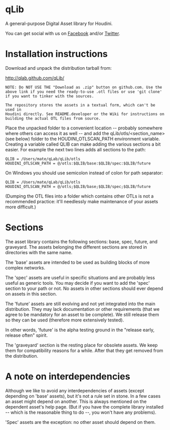 qLib
====

A general-purpose Digital Asset library for Houdini.

You can get social with us on [Facebook](http://www.facebook.com/pages/qLib/145692112131248)
and/or [Twitter](http://twitter.com/#!/qLib_houdini).

Installation instructions
=========================

Download and unpack the distribution tarball from:

http://qlab.github.com/qLib/

    NOTE: Do NOT USE THE "Download as .zip" button on github.com. Use the
    above link if you need the ready-to-use .otl files or use 'git clone'
    if you want to tinker with the sources.

    The repository stores the assets in a textual form, which can't be used in
    Houdini directly. See README.developer or the Wiki for instructions on
    building the actual OTL files from source.

Place the unpacked folder to a convenient location -- probably somewhere where
others can access it as well -- and add the qLib/otls/<section_name> (see below)
folder to the HOUDINI_OTLSCAN_PATH environment variable. Creating a variable
called QLIB can make adding the various sections a bit easier. For example the
next two lines adds all sections to the path:

    QLIB = /Users/mate/qLab/qLib/otls
    HOUDINI_OTLSCAN_PATH = @/otls:$QLIB/base:$QLIB/spec:$QLIB/future

On Windows you should use semicolon instead of colon for path separator:

    QLIB = /Users/mate/qLab/qLib/otls
    HOUDINI_OTLSCAN_PATH = @/otls;$QLIB/base;$QLIB/spec;$QLIB/future

(Dumping the OTL files into a folder which contains other OTLs is not a recommended
practice: it'll needlessly make maintenance of your assets more difficult.)


Sections
========

The asset library contains the following sections: base, spec, future, and
graveyard. The assets belonging the different sections are stored in
directories with the same name.

The 'base' assets are intended to be used as building blocks of more
complex networks.

The 'spec' assets are useful in specific situations and are probably less
useful as generic tools. You may decide if you want to add the 'spec' section
to your path or not. No assets in other sections should ever depend on assets
in this section.

The 'future' assets are still evolving and not yet integrated into the main
distribution. They may lack documentation or other requirements (that we agree
to be mandatory for an asset to be complete). We still release them so they
can be used (therefore more extensively tested).

In other words, 'future' is the alpha testing ground in the "release early,
release often" spirit.

The 'graveyard' section is the resting place for obsolete assets. We keep them
for compatibility reasons for a while. After that they get removed from
the distribution.



A note on interdependencies
===========================

Although we like to avoid any interdependencies of assets (except depending on
'base' assets), but it's not a rule set in stone. In a few cases
an asset might depend on another. This is always mentioned on the dependent
asset's help page. (But if you have the complete library installed -- which is
the reasonable thing to do --, you won't have any problems).

'Spec' assets are the exception: no other asset should depend on them.
